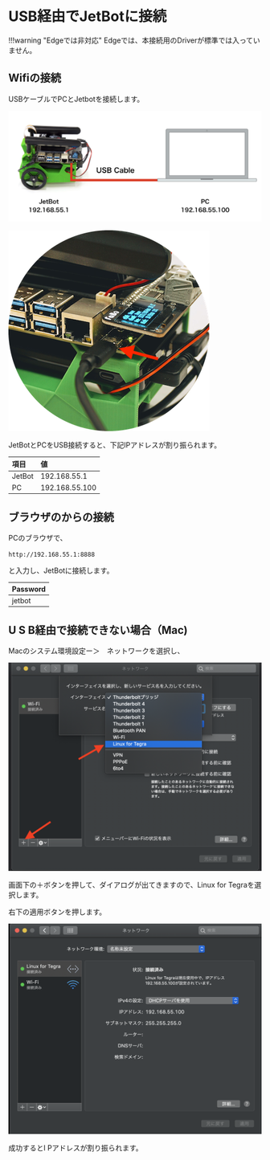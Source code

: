 # USB経由でJetBotに接続

!!!warning "Edgeでは非対応"
	Edgeでは、本接続用のDriverが標準では入っていません。
	
## Wifiの接続

USBケーブルでPCとJetbotを接続します。

![](./img/net001.png)

![](./img/net002.png)

JetBotとPCをUSB接続すると、下記IPアドレスが割り振られます。

|項目|値|
|:--|:--|
|JetBot|192.168.55.1|
|PC|192.168.55.100|

## ブラウザのからの接続

PCのブラウザで、

`http://192.168.55.1:8888`

と入力し、JetBotに接続します。

|Password|
|:--|
|jetbot|

## U S B経由で接続できない場合（Mac)

Macのシステム環境設定ー＞　ネットワークを選択し、

![](./img/usb_LinuxForTegraSelect.png)

画面下の＋ボタンを押して、ダイアログが出てきますので、Linux for Tegraを選択します。

右下の適用ボタンを押します。

![](./img/usb_IPAddressAssignment.png)

成功するとI Pアドレスが割り振られます。
